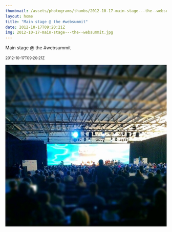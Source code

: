 ```yaml
---
thumbnail: /assets/photograms/thumbs/2012-10-17-main-stage---the--websummit.jpg
layout: home
title: "Main stage @ the #websummit"
date: 2012-10-17T09:20:21Z
img: 2012-10-17-main-stage---the--websummit.jpg
---
```


Main stage @ the #websummit

<small>2012-10-17T09:20:21Z</small>

![Main stage @ the #websummit](2012-10-17-main-stage---the--websummit.jpg)
